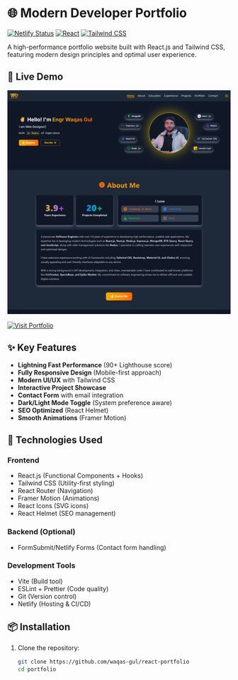 # 🌐 Modern Developer Portfolio

[![Netlify Status](https://api.netlify.com/api/v1/badges/6b8f8b9a-1b9a-4b1a-8b0a-5b0a9b0a8b0a/deploy-status)](https://app.netlify.com/sites/wgdeveloper/deploys)
[![React](https://img.shields.io/badge/React-18.2-%2361DAFB)](https://reactjs.org/)
[![Tailwind CSS](https://img.shields.io/badge/Tailwind_CSS-3.3-%2306B6D4)](https://tailwindcss.com/)

A high-performance portfolio website built with React.js and Tailwind CSS, featuring modern design principles and optimal user experience.

## 🎥 Live Demo

[![Portfolio Screenshot](/screenshot.png)](https://wgdeveloper.netlify.app/)

[![Visit Portfolio](https://img.shields.io/badge/VISIT_PORTFOLIO-Netlify-success)](https://wgdeveloper.netlify.app/)

## ✨ Key Features

- **Lightning Fast Performance** (90+ Lighthouse score)
- **Fully Responsive Design** (Mobile-first approach)
- **Modern UI/UX** with Tailwind CSS
- **Interactive Project Showcase**
- **Contact Form** with email integration
- **Dark/Light Mode Toggle** (System preference aware)
- **SEO Optimized** (React Helmet)
- **Smooth Animations** (Framer Motion)

## 🚀 Technologies Used

### Frontend
- React.js (Functional Components + Hooks)
- Tailwind CSS (Utility-first styling)
- React Router (Navigation)
- Framer Motion (Animations)
- React Icons (SVG icons)
- React Helmet (SEO management)

### Backend (Optional)
- FormSubmit/Netlify Forms (Contact form handling)

### Development Tools
- Vite (Build tool)
- ESLint + Prettier (Code quality)
- Git (Version control)
- Netlify (Hosting & CI/CD)

## 📦 Installation

1. Clone the repository:
   ```bash
   git clone https://github.com/waqas-gul/react-portfolio
   cd portfolio
